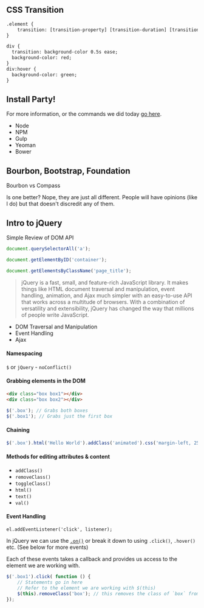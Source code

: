 ## CSS Transition

```html
.element {
    transition: [transition-property] [transition-duration] [transition-timing-function] [transition-delay];
}
```

```html
div {
  transition: background-color 0.5s ease;
  background-color: red;
}
div:hover {
  background-color: green;
}
```

## Install Party!

For more information, or the commands we did today [go here](http://tiy-atlanta-js.github.io/tools.html).

* Node
* NPM
* Gulp
* Yeoman
* Bower

## Bourbon, Bootstrap, Foundation

Bourbon vs Compass

Is one better? Nope, they are just all different. People will have opinions (like I do) but that doesn't discredit any of them.

## Intro to jQuery

Simple Review of DOM API

```js
document.querySelectorAll('a');

document.getElementByID('container');

document.getElementsByClassName('page_title');
```

> jQuery is a fast, small, and feature-rich JavaScript library. It makes things like HTML document traversal and manipulation, event handling, animation, and Ajax much simpler with an easy-to-use API that works across a multitude of browsers. With a combination of versatility and extensibility, jQuery has changed the way that millions of people write JavaScript.


* DOM Traversal and Manipulation
* Event Handling
* Ajax


#### Namespacing

`$` or `jQuery` - `noConflict()`

#### Grabbing elements in the DOM

```html
<div class="box box1"></div>
<div class="box box2"></div>
```

```js
$('.box'); // Grabs both boxes
$('.box1'); // Grabs just the first box
```

#### Chaining

```js
$('.box').html('Hello World').addClass('animated').css('margin-left, 25px');
```

#### Methods for editing attributes & content

* `addClass()`
* `removeClass()`
* `toggleClass()`
* `html()`
* `text()`
* `val()`

#### Event Handling

`el.addEventListener('click', listener);`

In jQuery we can use the [`.on()`](http://api.jquery.com/on/) or break it down to using `.click()`, `.hover()` etc. (See below for more events)

Each of these events takes a callback and provides us access to the element we are working with.

```js
$('.box1').click( function () {
	// Statements go in here
	// Refer to the element we are working with $(this)
	$(this).removeClass('box'); // this removes the class of `box` from the element
});
```

